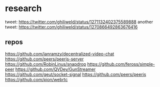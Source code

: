 # research

tweet: https://twitter.com/ghiliweld/status/1271132402375589888
another tweet: https://twitter.com/ghiliweld/status/1270866492863676416

## repos
https://github.com/ianramzy/decentralized-video-chat
https://github.com/peers/peerjs-server
https://github.com/RobinLinus/snapdrop
https://github.com/feross/simple-peer
https://github.com/QVDev/GunStreamer
https://github.com/geut/socket-signal
https://github.com/peers/peerjs
https://github.com/pion/webrtc
